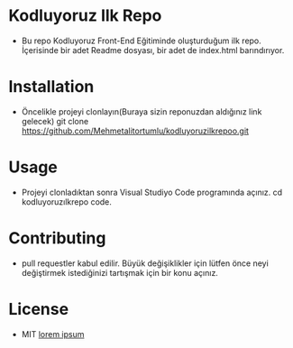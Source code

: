 # Kodluyoruz Ilk Repo
* Bu repo Kodluyoruz Front-End Eğitiminde oluşturduğum ilk repo. İçerisinde bir adet Readme dosyası, bir adet de index.html barındırıyor.
# Installation
* Öncelikle projeyi clonlayın(Buraya sizin reponuzdan aldığınız link gelecek)
git clone https://github.com/Mehmetalitortumlu/kodluyoruzilkrepoo.git
# Usage
* Projeyi clonladıktan sonra Visual Studiyo Code programında açınız.
cd kodluyoruzılkrepo 
code.
# Contributing
* pull requestler kabul edilir. Büyük değişiklikler için lütfen önce neyi değiştirmek istediğinizi tartışmak için bir konu açınız.
# License
* MIT
[lorem ipsum](maxresdefault.jpg)